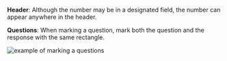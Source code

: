**Header**: Although the number may be in a designated field, the number can appear anywhere in the header.

**Questions**: When marking a question, mark both the question and the response with the same rectangle. 

![example of marking a questions](assets/anzac/1_part_att_q.gif)